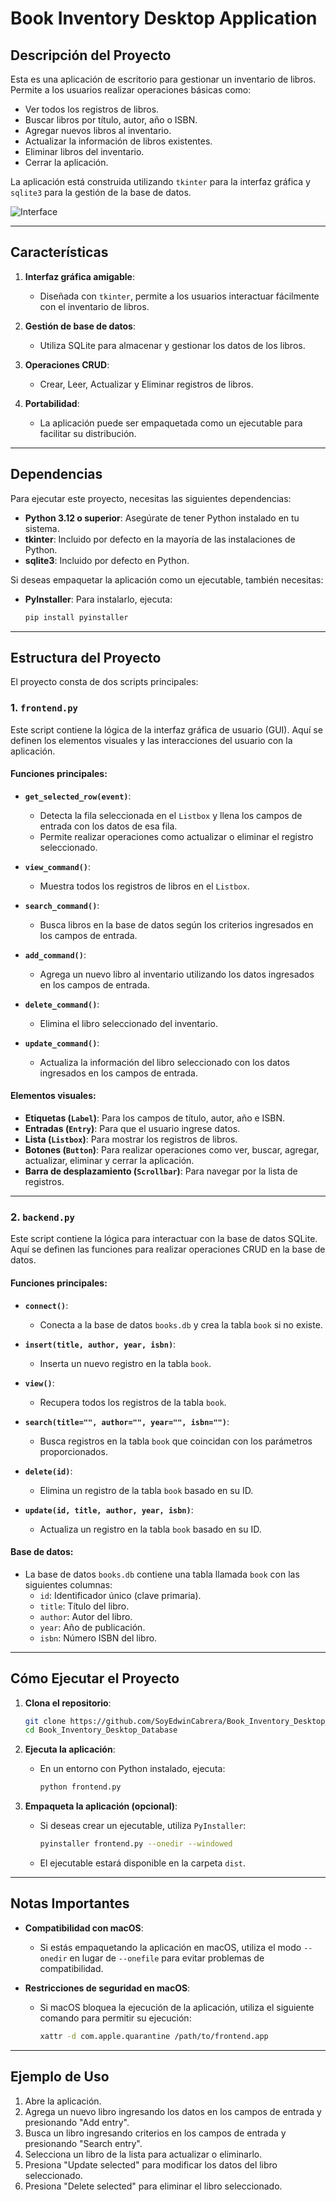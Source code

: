 # Book Inventory Desktop Application

## Descripción del Proyecto

Esta es una aplicación de escritorio para gestionar un inventario de libros. Permite a los usuarios realizar operaciones básicas como:

- Ver todos los registros de libros.
- Buscar libros por título, autor, año o ISBN.
- Agregar nuevos libros al inventario.
- Actualizar la información de libros existentes.
- Eliminar libros del inventario.
- Cerrar la aplicación.

La aplicación está construida utilizando `tkinter` para la interfaz gráfica y `sqlite3` para la gestión de la base de datos.

![Interface](/utils/interface.jpeg)

---

## Características

1. **Interfaz gráfica amigable**:
   - Diseñada con `tkinter`, permite a los usuarios interactuar fácilmente con el inventario de libros.

2. **Gestión de base de datos**:
   - Utiliza SQLite para almacenar y gestionar los datos de los libros.

3. **Operaciones CRUD**:
   - Crear, Leer, Actualizar y Eliminar registros de libros.

4. **Portabilidad**:
   - La aplicación puede ser empaquetada como un ejecutable para facilitar su distribución.

---

## Dependencias

Para ejecutar este proyecto, necesitas las siguientes dependencias:

- **Python 3.12 o superior**: Asegúrate de tener Python instalado en tu sistema.
- **tkinter**: Incluido por defecto en la mayoría de las instalaciones de Python.
- **sqlite3**: Incluido por defecto en Python.

Si deseas empaquetar la aplicación como un ejecutable, también necesitas:

- **PyInstaller**: Para instalarlo, ejecuta:
  ```bash
  pip install pyinstaller
  ```

---

## Estructura del Proyecto

El proyecto consta de dos scripts principales:

### 1. `frontend.py`

Este script contiene la lógica de la interfaz gráfica de usuario (GUI). Aquí se definen los elementos visuales y las interacciones del usuario con la aplicación.

#### Funciones principales:

- **`get_selected_row(event)`**:
  - Detecta la fila seleccionada en el `Listbox` y llena los campos de entrada con los datos de esa fila.
  - Permite realizar operaciones como actualizar o eliminar el registro seleccionado.

- **`view_command()`**:
  - Muestra todos los registros de libros en el `Listbox`.

- **`search_command()`**:
  - Busca libros en la base de datos según los criterios ingresados en los campos de entrada.

- **`add_command()`**:
  - Agrega un nuevo libro al inventario utilizando los datos ingresados en los campos de entrada.

- **`delete_command()`**:
  - Elimina el libro seleccionado del inventario.

- **`update_command()`**:
  - Actualiza la información del libro seleccionado con los datos ingresados en los campos de entrada.

#### Elementos visuales:

- **Etiquetas (`Label`)**: Para los campos de título, autor, año e ISBN.
- **Entradas (`Entry`)**: Para que el usuario ingrese datos.
- **Lista (`Listbox`)**: Para mostrar los registros de libros.
- **Botones (`Button`)**: Para realizar operaciones como ver, buscar, agregar, actualizar, eliminar y cerrar la aplicación.
- **Barra de desplazamiento (`Scrollbar`)**: Para navegar por la lista de registros.

---

### 2. `backend.py`

Este script contiene la lógica para interactuar con la base de datos SQLite. Aquí se definen las funciones para realizar operaciones CRUD en la base de datos.

#### Funciones principales:

- **`connect()`**:
  - Conecta a la base de datos `books.db` y crea la tabla `book` si no existe.

- **`insert(title, author, year, isbn)`**:
  - Inserta un nuevo registro en la tabla `book`.

- **`view()`**:
  - Recupera todos los registros de la tabla `book`.

- **`search(title="", author="", year="", isbn="")`**:
  - Busca registros en la tabla `book` que coincidan con los parámetros proporcionados.

- **`delete(id)`**:
  - Elimina un registro de la tabla `book` basado en su ID.

- **`update(id, title, author, year, isbn)`**:
  - Actualiza un registro en la tabla `book` basado en su ID.

#### Base de datos:

- La base de datos `books.db` contiene una tabla llamada `book` con las siguientes columnas:
  - `id`: Identificador único (clave primaria).
  - `title`: Título del libro.
  - `author`: Autor del libro.
  - `year`: Año de publicación.
  - `isbn`: Número ISBN del libro.

---

## Cómo Ejecutar el Proyecto

1. **Clona el repositorio**:
   ```bash
   git clone https://github.com/SoyEdwinCabrera/Book_Inventory_Desktop_Database.git
   cd Book_Inventory_Desktop_Database
   ```

2. **Ejecuta la aplicación**:
   - En un entorno con Python instalado, ejecuta:
     ```bash
     python frontend.py
     ```

3. **Empaqueta la aplicación (opcional)**:
   - Si deseas crear un ejecutable, utiliza `PyInstaller`:
     ```bash
     pyinstaller frontend.py --onedir --windowed
     ```
   - El ejecutable estará disponible en la carpeta `dist`.

---

## Notas Importantes

- **Compatibilidad con macOS**:
  - Si estás empaquetando la aplicación en macOS, utiliza el modo `--onedir` en lugar de `--onefile` para evitar problemas de compatibilidad.

- **Restricciones de seguridad en macOS**:
  - Si macOS bloquea la ejecución de la aplicación, utiliza el siguiente comando para permitir su ejecución:
    ```bash
    xattr -d com.apple.quarantine /path/to/frontend.app
    ```

---

## Ejemplo de Uso

1. Abre la aplicación.
2. Agrega un nuevo libro ingresando los datos en los campos de entrada y presionando "Add entry".
3. Busca un libro ingresando criterios en los campos de entrada y presionando "Search entry".
4. Selecciona un libro de la lista para actualizar o eliminarlo.
5. Presiona "Update selected" para modificar los datos del libro seleccionado.
6. Presiona "Delete selected" para eliminar el libro seleccionado.

